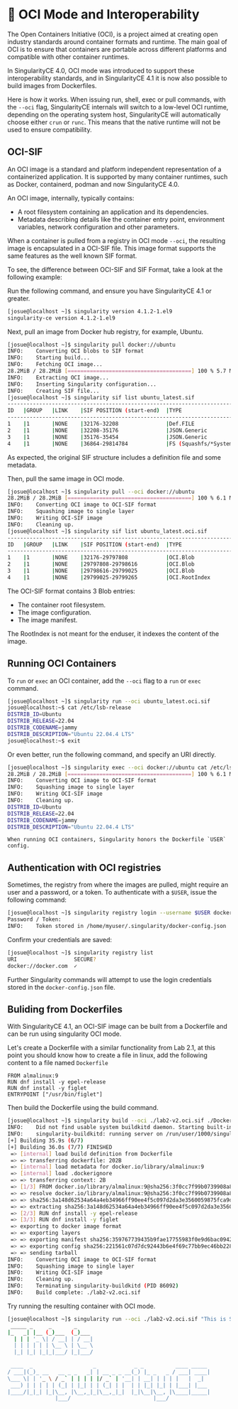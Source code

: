 # 📄 OCI Mode and Interoperability

The Open Containers Initiative (OCI), is a project aimed at creating
open industry standards around container formats and runtime. The main
goal of OCI is to ensure that containers are portable across different
platforms and compatible with other container runtimes.

In SingularityCE 4.0, OCI mode was introduced to support these interoperability
standards, and in SingularityCE 4.1 it is now also possible to build images from Dockerfiles.

Here is how it works. When issuing run, shell, exec or pull commands, with 
the `--oci` flag, SingularityCE internals will switch to a low-level OCI
runtime, depending on the operating system host, SingularityCE will
automatically choose either `crun` or `runc`. This means that the native 
runtime will not be used to ensure compatibility.

## OCI-SIF

An OCI image is a standard and platform independent representation of a
containerized application. It is supported by many container runtimes, such as
Docker, containerd, podman and now SingularityCE 4.0.

An OCI image, internally, typically contains:
 * A root filesystem containing an application and its dependencies.
 * Metadata describing details like the container entry point, environment
   variables, network configuration and other parameters.

When a container is pulled from a registry in OCI mode `--oci`, the resulting
image is encapsulated in a OCI-SIF file. This image format supports the same features
as the well known SIF format.

To see, the difference between OCI-SIF and SIF Format, take a look at the
following example:

Run the following command, and ensure you have SingularityCE 4.1 or greater. 

```bash
[josue@localhost ~]$ singularity version 4.1.2-1.el9
singularity-ce version 4.1.2-1.el9
```

Next, pull an image from Docker hub registry, for example, Ubuntu.

```bash
[josue@localhost ~]$ singularity pull docker://ubuntu
INFO:    Converting OCI blobs to SIF format
INFO:    Starting build...
INFO:    Fetching OCI image...
28.2MiB / 28.2MiB [=======================================] 100 % 5.7 MiB/s 0s
INFO:    Extracting OCI image...
INFO:    Inserting Singularity configuration...
INFO:    Creating SIF file...
[josue@localhost ~]$ singularity sif list ubuntu_latest.sif 
------------------------------------------------------------------------------
ID   |GROUP   |LINK    |SIF POSITION (start-end)  |TYPE
------------------------------------------------------------------------------
1    |1       |NONE    |32176-32208               |Def.FILE
2    |1       |NONE    |32208-35176               |JSON.Generic
3    |1       |NONE    |35176-35454               |JSON.Generic
4    |1       |NONE    |36864-29814784            |FS (Squashfs/*System/amd64)

```

As expected, the original SIF structure includes a definition file and some metadata.

Then, pull the same image in OCI mode.

```bash
[josue@localhost ~]$ singularity pull --oci docker://ubuntu
28.2MiB / 28.2MiB [=======================================] 100 % 6.1 MiB/s 0s
INFO:    Converting OCI image to OCI-SIF format
INFO:    Squashing image to single layer
INFO:    Writing OCI-SIF image
INFO:    Cleaning up.
[josue@localhost ~]$ singularity sif list ubuntu_latest.oci.sif 
------------------------------------------------------------------------------
ID   |GROUP   |LINK    |SIF POSITION (start-end)  |TYPE
------------------------------------------------------------------------------
1    |1       |NONE    |32176-29797808            |OCI.Blob
2    |1       |NONE    |29797808-29798616         |OCI.Blob
3    |1       |NONE    |29798616-29799025         |OCI.Blob
4    |1       |NONE    |29799025-29799265         |OCI.RootIndex
```

The OCI-SIF format contains 3 Blob entries:
 * The container root filesystem.
 * The image configuration.
 * The image manifest.

The RootIndex is not meant for the enduser, it indexes the content of the image.

## Running OCI Containers

To `run` or `exec` an OCI container, add the `--oci` flag to a `run` or `exec` command.

```bash
[josue@localhost ~]$ singularity run --oci ubuntu_latest.oci.sif 
josue@localhost:~$ cat /etc/lsb-release 
DISTRIB_ID=Ubuntu
DISTRIB_RELEASE=22.04
DISTRIB_CODENAME=jammy
DISTRIB_DESCRIPTION="Ubuntu 22.04.4 LTS"
josue@localhost:~$ exit
```

Or even better, run the following command, and specify an URI directly.

```bash
[josue@localhost ~]$ singularity exec --oci docker://ubuntu cat /etc/lsb-release
28.2MiB / 28.2MiB [=======================================] 100 % 6.1 MiB/s 0s
INFO:    Converting OCI image to OCI-SIF format
INFO:    Squashing image to single layer
INFO:    Writing OCI-SIF image
INFO:    Cleaning up.
DISTRIB_ID=Ubuntu
DISTRIB_RELEASE=22.04
DISTRIB_CODENAME=jammy
DISTRIB_DESCRIPTION="Ubuntu 22.04.4 LTS"
```

````{note}
When running OCI containers, Singularity honors the Dockerfile `USER` config.
````

## Authentication with OCI registries

Sometimes, the registry from where the images are pulled, might require an user
and a password, or a token. To authenticate with a `$USER`, issue the
following command:

```bash
[josue@localhost ~]$ singularity registry login --username $USER docker://docker.com
Password / Token:
INFO:    Token stored in /home/myuser/.singularity/docker-config.json
```

Confirm your credentials are saved:
```bash
[josue@localhost ~]$ singularity registry list
URI                  SECURE?
docker://docker.com  ✓
```

Further Singularity commands will attempt to use the login credentials stored in
the `docker-config.json` file.

## Buliding from Dockerfiles

With SingularityCE 4.1, an OCI-SIF image can be built from a Dockerfile and can be run
using singularity OCI mode.

Let's create a Dockerfile with a similar functionality from Lab 2.1, at this point you
should know how to create a file in linux, add the following content to a file named
`Dockerfile`

```
FROM almalinux:9
RUN dnf install -y epel-release
RUN dnf install -y figlet
ENTRYPOINT ["/usr/bin/figlet"]
```

Then build the Dockerfile using the build command.
```bash
[josue@localhost ~]$ singularity build --oci ./lab2-v2.oci.sif ./Dockerfile
INFO:    Did not find usable system buildkitd daemon. Starting built-in singularity-buildkitd.
INFO:    singularity-buildkitd: running server on /run/user/1000/singularity-buildkitd/singularity-buildkitd-86060.sock
[+] Building 35.9s (6/7)                                                                                 
[+] Building 36.0s (7/7) FINISHED                                                                                                 
 => [internal] load build definition from Dockerfile                                                                         0.0s
 => => transferring dockerfile: 202B                                                                                         0.0s
 => [internal] load metadata for docker.io/library/almalinux:9                                                               1.1s
 => [internal] load .dockerignore                                                                                            0.0s
 => => transferring context: 2B                                                                                              0.0s
 => [1/3] FROM docker.io/library/almalinux:9@sha256:3f0cc7f99b0739908a8d6e4adec3790fec747                                    7.1s
 => => resolve docker.io/library/almalinux:9@sha256:3f0cc7f99b0739908a8d6e4adec3790fec747                                    0.0s
 => => sha256:3a148d62534a64a4eb34966ff90ee4f5c097d2da3e3560059875fca9d7e9916a 68.20MB / 68.20MB                             5.9s
 => => extracting sha256:3a148d62534a64a4eb34966ff90ee4f5c097d2da3e3560059875fca9d7e9916a                                    1.2s
 => [2/3] RUN dnf install -y epel-release                                                                                    7.8s 
 => [3/3] RUN dnf install -y figlet                                                                                         17.1s 
 => exporting to docker image format                                                                                         2.7s 
 => => exporting layers                                                                                                      2.2s 
 => => exporting manifest sha256:359767739435b9fae17755983f0e9d6bac094270be0eed185237dc2fdde37c9e                            0.0s 
 => => exporting config sha256:221561c07d7dc92443b6e4f69c77bb9ec46bb228bef54ad920dddce57ea25a87                              0.0s 
 => => sending tarball                                                                                                       0.5s 
INFO:    Converting OCI image to OCI-SIF format
INFO:    Squashing image to single layer
INFO:    Writing OCI-SIF image
INFO:    Cleaning up.
INFO:    Terminating singularity-buildkitd (PID 86092)
INFO:    Build complete: ./lab2-v2.oci.sif
```

Try running the resulting container with OCI mode.

```bash
[josue@localhost ~]$ singularity run --oci ./lab2-v2.oci.sif "This is SingularityCE"
 _____ _     _       _     
|_   _| |__ (_)___  (_)___ 
  | | | '_ \| / __| | / __|
  | | | | | | \__ \ | \__ \
  |_| |_| |_|_|___/ |_|___/
                           
 ____  _                   _            _ _          ____ _____ 
/ ___|(_)_ __   __ _ _   _| | __ _ _ __(_) |_ _   _ / ___| ____|
\___ \| | '_ \ / _` | | | | |/ _` | '__| | __| | | | |   |  _|  
 ___) | | | | | (_| | |_| | | (_| | |  | | |_| |_| | |___| |___ 
|____/|_|_| |_|\__, |\__,_|_|\__,_|_|  |_|\__|\__, |\____|_____|
               |___/                          |___/             
```
